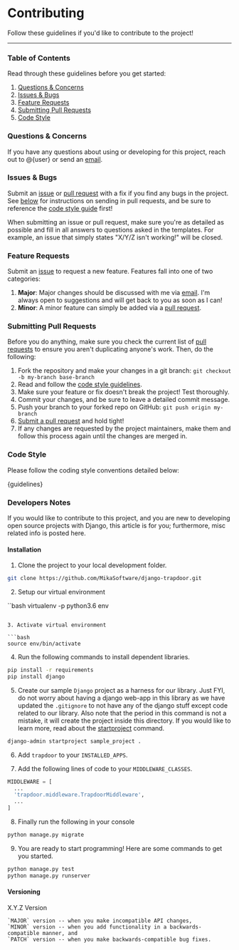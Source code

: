 # Contributing

Follow these guidelines if you'd like to contribute to the project!

---

### Table of Contents

Read through these guidelines before you get started:

1. [Questions & Concerns](#questions--concerns)
2. [Issues & Bugs](#issues--bugs)
3. [Feature Requests](#feature-requests)
4. [Submitting Pull Requests](#submitting-pull-requests)
5. [Code Style](#code-style)

### Questions & Concerns

If you have any questions about using or developing for this project, reach out
to @{user} or send an [email][1].

### Issues & Bugs

Submit an [issue][2] or [pull request][3] with a fix if you find any bugs in
the project. See [below](#submitting-pull-requests) for instructions on sending
in pull requests, and be sure to reference the [code style guide](#code-style)
first!

When submitting an issue or pull request, make sure you're as detailed as possible
and fill in all answers to questions asked in the templates. For example, an issue
that simply states "X/Y/Z isn't working!" will be closed.

### Feature Requests

Submit an [issue][2] to request a new feature. Features fall into one of two
categories:

1. **Major**: Major changes should be discussed with me via [email][1]. I'm
always open to suggestions and will get back to you as soon as I can!
2. **Minor**: A minor feature can simply be added via a [pull request][3].

### Submitting Pull Requests

Before you do anything, make sure you check the current list of [pull requests][4]
to ensure you aren't duplicating anyone's work. Then, do the following:

1. Fork the repository and make your changes in a git branch: `git checkout -b my-branch base-branch`
2. Read and follow the [code style guidelines](#code-style).
3. Make sure your feature or fix doesn't break the project! Test thoroughly.
4. Commit your changes, and be sure to leave a detailed commit message.
5. Push your branch to your forked repo on GitHub: `git push origin my-branch`
6. [Submit a pull request][3] and hold tight!
7. If any changes are requested by the project maintainers, make them and follow
this process again until the changes are merged in.

### Code Style

Please follow the coding style conventions detailed below:

{guidelines}

[1]: mailto:{bart@mikasoftware.com}
[2]: https://github.com/mikasoftware/mortgagekit-py/issues/new
[3]: https://github.com/mikasoftware/mortgagekit-py/compare
[4]: https://github.com/mikasoftware/mortgagekit-py/pulls

### Developers Notes
If you would like to contribute to this project, and you are new to developing open source projects with Django, this article is for you; furthermore, misc related info is posted here.

#### Installation
1. Clone the project to your local development folder.

  ```bash
  git clone https://github.com/MikaSoftware/django-trapdoor.git
  ```

2. Setup our virtual environment

  ``bash
  virtualenv -p python3.6 env
  ```

3. Activate virtual environment

  ```bash
  source env/bin/activate
  ```

4. Run the following commands to install dependent libraries.

  ```bash
  pip install -r requirements
  pip install django
  ```

5. Create our sample ``Django`` project as a harness for our library. Just FYI, do not worry about having a django web-app in this library as we have updated the ``.gitignore`` to not have any of the django stuff except code related to our library. Also note that the period in this command is not a mistake, it will create the project inside this directory. If you would like to learn more, read about the [startproject](https://docs.djangoproject.com/en/dev/ref/django-admin/#startproject) command.

  ```bash
  django-admin startproject sample_project .
  ```

6. Add ``trapdoor`` to your ``INSTALLED_APPS``.

7. Add the following lines of code to your ``MIDDLEWARE_CLASSES``.

  ```python
  MIDDLEWARE = [
    ...
    'trapdoor.middleware.TrapdoorMiddleware',
    ...
  ]
  ```

8. Finally run the following in your console

  ```bash
  python manage.py migrate
  ```

9. You are ready to start programming! Here are some commands to get you started.

  ```bash
  python manage.py test
  python manage.py runserver
  ```

#### Versioning
X.Y.Z Version

    `MAJOR` version -- when you make incompatible API changes,
    `MINOR` version -- when you add functionality in a backwards-compatible manner, and
    `PATCH` version -- when you make backwards-compatible bug fixes.
